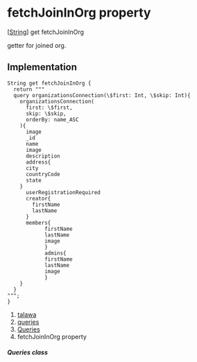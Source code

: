 
<div>

# fetchJoinInOrg property

</div>



[[String](https://api.flutter.dev/flutter/dart-core/String-class.html)]
get fetchJoinInOrg



getter for joined org.



## Implementation

``` language-dart
String get fetchJoinInOrg {
  return """
  query organizationsConnection(\$first: Int, \$skip: Int){
    organizationsConnection(
      first: \$first,
      skip: \$skip,
      orderBy: name_ASC
    ){
      image
      _id
      name
      image
      description
      address{
      city
      countryCode
      state
    }
      userRegistrationRequired
      creator{
        firstName
        lastName
      }
      members{
            firstName
            lastName
            image
            }
            admins{
            firstName
            lastName
            image
            }
    }
  }
""";
}
```








1.  [talawa](../../index.md)
2.  [queries](../../utils_queries/)
3.  [Queries](../../utils_queries/Queries-class.md)
4.  fetchJoinInOrg property

##### Queries class







